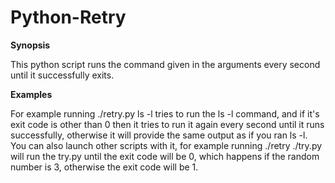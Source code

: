 # Python-Retry

**Synopsis**

This python script runs the command given in the arguments every second until it successfully exits.

**Examples**

For example running ./retry.py ls -l tries to run the ls -l command, and if it's
exit code is other than 0 then it tries to run it again every second until it runs
successfully, otherwise it will provide the same output as if you ran ls -l. You can also
launch other scripts with it, for example running ./retry ./try.py will run the try.py
until the exit code will be 0, which happens if the random number is 3, otherwise
the exit code will be 1.
